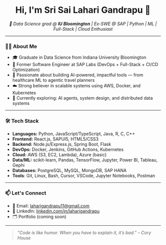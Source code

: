 <h1 align="center">Hi, I'm Sri Sai Lahari Gandrapu 👋</h1>

<p align="center">
  <em>🚀 Data Science grad @ <strong>IU Bloomington</strong> | Ex-SWE @ SAP | Python | ML | Full-Stack | Cloud Enthusiast</em>
</p>

---

### 👩‍💻 About Me

- 🎓 Graduate in Data Science from Indiana University Bloomington
- 💼 Former Software Engineer at SAP Labs (DevOps + Full-Stack + CI/CD Optimization)
- 🧠 Passionate about building AI-powered, impactful tools — from healthcare ML to agentic travel planners
- ☁️ Strong believer in scalable systems using AWS, Docker, and Kubernetes
- 🧩 Currently exploring: AI agents, system design, and distributed data systems

---

### 🛠️ Tech Stack

- **Languages:** Python, JavaScript/TypeScript, Java, R, C, C++
- **Frontend:** React.js, SAPUI5, HTML5/CSS3
- **Backend:** Node.js/Express.js, Spring Boot, Flask
- **DevOps:** Docker, Jenkins, GitHub Actions, Kubernetes
- **Cloud:** AWS (S3, EC2, Lambda), Azure (basic)
- **Data/ML:** scikit-learn, Pandas, TensorFlow, Jupyter, Power BI, Tableau, Gephi
- **Databases:** PostgreSQL, MySQL, MongoDB, SAP HANA
- **Tools**: Git, Linux, Bash, Cursor, VSCode, Jupyter Notebooks, Postman

---

### 📫 Let's Connect

- 📧 Email: [laharigandrapu11@gmail.com](mailto:laharigandrapu11@gmail.com)
- 💼 LinkedIn: [linkedin.com/in/laharigandrapu](https://linkedin.com/in/laharigandrapu)
- 🗂️ Portfolio (coming soon)

---

> _“Code is like humor. When you have to explain it, it’s bad.” – Cory House_

